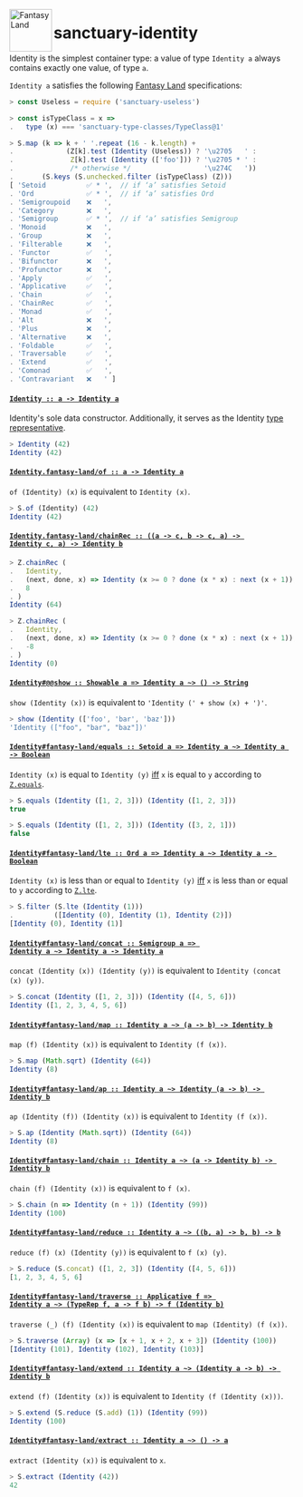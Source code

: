<a href="https://github.com/fantasyland/fantasy-land"><img alt="Fantasy Land" src="https://raw.githubusercontent.com/fantasyland/fantasy-land/master/logo.png" width="75" height="75" align="left"></a>

# sanctuary-identity

Identity is the simplest container type: a value of type `Identity a`
always contains exactly one value, of type `a`.

`Identity a` satisfies the following [Fantasy Land][] specifications:

```javascript
> const Useless = require ('sanctuary-useless')

> const isTypeClass = x =>
.   type (x) === 'sanctuary-type-classes/TypeClass@1'

> S.map (k => k + ' '.repeat (16 - k.length) +
.             (Z[k].test (Identity (Useless)) ? '\u2705   ' :
.              Z[k].test (Identity (['foo'])) ? '\u2705 * ' :
.              /* otherwise */                  '\u274C   '))
.       (S.keys (S.unchecked.filter (isTypeClass) (Z)))
[ 'Setoid          ✅ * ',  // if ‘a’ satisfies Setoid
. 'Ord             ✅ * ',  // if ‘a’ satisfies Ord
. 'Semigroupoid    ❌   ',
. 'Category        ❌   ',
. 'Semigroup       ✅ * ',  // if ‘a’ satisfies Semigroup
. 'Monoid          ❌   ',
. 'Group           ❌   ',
. 'Filterable      ❌   ',
. 'Functor         ✅   ',
. 'Bifunctor       ❌   ',
. 'Profunctor      ❌   ',
. 'Apply           ✅   ',
. 'Applicative     ✅   ',
. 'Chain           ✅   ',
. 'ChainRec        ✅   ',
. 'Monad           ✅   ',
. 'Alt             ❌   ',
. 'Plus            ❌   ',
. 'Alternative     ❌   ',
. 'Foldable        ✅   ',
. 'Traversable     ✅   ',
. 'Extend          ✅   ',
. 'Comonad         ✅   ',
. 'Contravariant   ❌   ' ]
```

#### <a name="Identity" href="https://github.com/sanctuary-js/sanctuary-identity/blob/v2.1.0/index.js#L121">`Identity :: a -⁠> Identity a`</a>

Identity's sole data constructor. Additionally, it serves as the
Identity [type representative][].

```javascript
> Identity (42)
Identity (42)
```

#### <a name="Identity.fantasy-land/of" href="https://github.com/sanctuary-js/sanctuary-identity/blob/v2.1.0/index.js#L145">`Identity.fantasy-land/of :: a -⁠> Identity a`</a>

`of (Identity) (x)` is equivalent to `Identity (x)`.

```javascript
> S.of (Identity) (42)
Identity (42)
```

#### <a name="Identity.fantasy-land/chainRec" href="https://github.com/sanctuary-js/sanctuary-identity/blob/v2.1.0/index.js#L158">`Identity.fantasy-land/chainRec :: ((a -⁠> c, b -⁠> c, a) -⁠> Identity c, a) -⁠> Identity b`</a>

```javascript
> Z.chainRec (
.   Identity,
.   (next, done, x) => Identity (x >= 0 ? done (x * x) : next (x + 1)),
.   8
. )
Identity (64)

> Z.chainRec (
.   Identity,
.   (next, done, x) => Identity (x >= 0 ? done (x * x) : next (x + 1)),
.   -8
. )
Identity (0)
```

#### <a name="Identity.prototype.@@show" href="https://github.com/sanctuary-js/sanctuary-identity/blob/v2.1.0/index.js#L181">`Identity#@@show :: Showable a => Identity a ~> () -⁠> String`</a>

`show (Identity (x))` is equivalent to `'Identity (' + show (x) + ')'`.

```javascript
> show (Identity (['foo', 'bar', 'baz']))
'Identity (["foo", "bar", "baz"])'
```

#### <a name="Identity.prototype.fantasy-land/equals" href="https://github.com/sanctuary-js/sanctuary-identity/blob/v2.1.0/index.js#L193">`Identity#fantasy-land/equals :: Setoid a => Identity a ~> Identity a -⁠> Boolean`</a>

`Identity (x)` is equal to `Identity (y)` [iff][] `x` is equal to `y`
according to [`Z.equals`][].

```javascript
> S.equals (Identity ([1, 2, 3])) (Identity ([1, 2, 3]))
true

> S.equals (Identity ([1, 2, 3])) (Identity ([3, 2, 1]))
false
```

#### <a name="Identity.prototype.fantasy-land/lte" href="https://github.com/sanctuary-js/sanctuary-identity/blob/v2.1.0/index.js#L209">`Identity#fantasy-land/lte :: Ord a => Identity a ~> Identity a -⁠> Boolean`</a>

`Identity (x)` is less than or equal to `Identity (y)` [iff][] `x` is
less than or equal to `y` according to [`Z.lte`][].

```javascript
> S.filter (S.lte (Identity (1)))
.          ([Identity (0), Identity (1), Identity (2)])
[Identity (0), Identity (1)]
```

#### <a name="Identity.prototype.fantasy-land/concat" href="https://github.com/sanctuary-js/sanctuary-identity/blob/v2.1.0/index.js#L223">`Identity#fantasy-land/concat :: Semigroup a => Identity a ~> Identity a -⁠> Identity a`</a>

`concat (Identity (x)) (Identity (y))` is equivalent to
`Identity (concat (x) (y))`.

```javascript
> S.concat (Identity ([1, 2, 3])) (Identity ([4, 5, 6]))
Identity ([1, 2, 3, 4, 5, 6])
```

#### <a name="Identity.prototype.fantasy-land/map" href="https://github.com/sanctuary-js/sanctuary-identity/blob/v2.1.0/index.js#L236">`Identity#fantasy-land/map :: Identity a ~> (a -⁠> b) -⁠> Identity b`</a>

`map (f) (Identity (x))` is equivalent to `Identity (f (x))`.

```javascript
> S.map (Math.sqrt) (Identity (64))
Identity (8)
```

#### <a name="Identity.prototype.fantasy-land/ap" href="https://github.com/sanctuary-js/sanctuary-identity/blob/v2.1.0/index.js#L248">`Identity#fantasy-land/ap :: Identity a ~> Identity (a -⁠> b) -⁠> Identity b`</a>

`ap (Identity (f)) (Identity (x))` is equivalent to `Identity (f (x))`.

```javascript
> S.ap (Identity (Math.sqrt)) (Identity (64))
Identity (8)
```

#### <a name="Identity.prototype.fantasy-land/chain" href="https://github.com/sanctuary-js/sanctuary-identity/blob/v2.1.0/index.js#L260">`Identity#fantasy-land/chain :: Identity a ~> (a -⁠> Identity b) -⁠> Identity b`</a>

`chain (f) (Identity (x))` is equivalent to `f (x)`.

```javascript
> S.chain (n => Identity (n + 1)) (Identity (99))
Identity (100)
```

#### <a name="Identity.prototype.fantasy-land/reduce" href="https://github.com/sanctuary-js/sanctuary-identity/blob/v2.1.0/index.js#L272">`Identity#fantasy-land/reduce :: Identity a ~> ((b, a) -⁠> b, b) -⁠> b`</a>

`reduce (f) (x) (Identity (y))` is equivalent to `f (x) (y)`.

```javascript
> S.reduce (S.concat) ([1, 2, 3]) (Identity ([4, 5, 6]))
[1, 2, 3, 4, 5, 6]
```

#### <a name="Identity.prototype.fantasy-land/traverse" href="https://github.com/sanctuary-js/sanctuary-identity/blob/v2.1.0/index.js#L284">`Identity#fantasy-land/traverse :: Applicative f => Identity a ~> (TypeRep f, a -⁠> f b) -⁠> f (Identity b)`</a>

`traverse (_) (f) (Identity (x))` is equivalent to
`map (Identity) (f (x))`.

```javascript
> S.traverse (Array) (x => [x + 1, x + 2, x + 3]) (Identity (100))
[Identity (101), Identity (102), Identity (103)]
```

#### <a name="Identity.prototype.fantasy-land/extend" href="https://github.com/sanctuary-js/sanctuary-identity/blob/v2.1.0/index.js#L297">`Identity#fantasy-land/extend :: Identity a ~> (Identity a -⁠> b) -⁠> Identity b`</a>

`extend (f) (Identity (x))` is equivalent to
`Identity (f (Identity (x)))`.

```javascript
> S.extend (S.reduce (S.add) (1)) (Identity (99))
Identity (100)
```

#### <a name="Identity.prototype.fantasy-land/extract" href="https://github.com/sanctuary-js/sanctuary-identity/blob/v2.1.0/index.js#L310">`Identity#fantasy-land/extract :: Identity a ~> () -⁠> a`</a>

`extract (Identity (x))` is equivalent to `x`.

```javascript
> S.extract (Identity (42))
42
```

[Fantasy Land]:             https://github.com/fantasyland/fantasy-land/tree/v4.0.1
[`Z.equals`]:               https://github.com/sanctuary-js/sanctuary-type-classes/tree/v12.1.0#equals
[`Z.lte`]:                  https://github.com/sanctuary-js/sanctuary-type-classes/tree/v12.1.0#lte
[iff]:                      https://en.wikipedia.org/wiki/If_and_only_if
[type representative]:      https://github.com/fantasyland/fantasy-land/tree/v4.0.1#type-representatives
